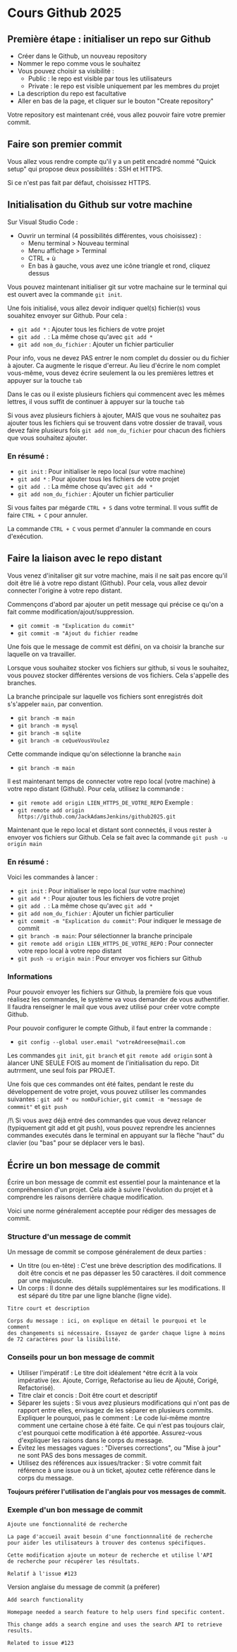 # Cours Github 2025
## Première étape : initialiser un repo sur Github

* Créer dans le Github, un nouveau repository
* Nommer le repo comme vous le souhaitez
* Vous pouvez choisir sa visibilité :
  * Public : le repo est visible par tous les utilisateurs
  * Private : le repo est visible uniquement par les membres du projet
* La description du repo est facultative
* Aller en bas de la page, et cliquer sur le bouton "Create repository"

Votre repository est maintenant créé, vous allez pouvoir faire votre premier commit.

## Faire son premier commit
Vous allez vous rendre compte qu'il y a un petit encadré nommé "Quick setup" qui propose deux possibilités : SSH et HTTPS.

Si ce n'est pas fait par défaut, choisissez HTTPS.

## Initialisation du Github sur votre machine
Sur Visual Studio Code : 

* Ouvrir un terminal (4 possibilités différentes, vous choisissez) :
   * Menu terminal > Nouveau terminal
   * Menu affichage > Terminal
   * CTRL + ù
   * En bas à gauche, vous avez une icône triangle et rond, cliquez dessus

Vous pouvez maintenant initialiser git sur votre machaine sur le terminal qui est ouvert avec la commande `git init`.

Une fois initialisé, vous allez devoir indiquer quel(s) fichier(s) vous souahitez envoyer sur Github. Pour cela :
* `git add *` : Ajouter tous les fichiers de votre projet
* `git add .` : La même chose qu'avec `git add *`
* `git add nom_du_fichier` : Ajouter un fichier particulier

Pour info, vous ne devez PAS entrer le nom complet du dossier ou du fichier à ajouter. Ca augmente le risque d'erreur. Au lieu d'écrire le nom complet vous-même, vous devez écrire seulement  la ou les premières lettres et appuyer sur la touche `tab`

Dans le cas ou il existe plusieurs fichiers qui commencent avec les mêmes lettres, il vous suffit de continuer à appuyer sur la touche `tab`

Si vous avez plusieurs fichiers à ajouter, MAIS que vous ne souhaitez pas ajouter tous les fichiers qui se trouvent dans votre dossier de travail, vous devez faire plusieurs fois `git add nom_du_fichier` pour chacun des fichiers que vous souhaitez ajouter.

### En résumé : 

* `git init` : Pour initialiser le repo local (sur votre machine)
* `git add *` : Pour ajouter tous les fichiers de votre projet
* `git add .` : La même chose qu'avec `git add *`
* `git add nom_du_fichier` : Ajouter un fichier particulier

Si vous faites par mégarde `CTRL + S` dans votre terminal. Il vous suffit de faire `CTRL + C` pour annuler.

La commande `CTRL + C` vous permet d'annuler la commande en cours d'exécution.

## Faire la liaison avec le repo distant

Vous venez d'initaliser git sur votre machine, mais il ne sait pas encore qu'il doit être lié à votre repo distant (Github). Pour cela, vous allez devoir connecter l'origine à votre repo distant.

Commençons d'abord par ajouter un petit message qui précise ce qu'on a fait comme modification/ajout/suppression.
* `git commit -m "Explication du commit"`
* `git commit -m "Ajout du fichier readme`

Une fois que le message de commit est défini, on va choisir la branche sur laquelle on va travailler.

Lorsque vous souhaitez stocker vos fichiers sur github, si vous le souhaitez, vous pouvez stocker différentes versions de vos fichiers. Cela s'appelle des branches.

La branche principale sur laquelle vos fichiers sont enregistrés doit s's'appeler `main`, par convention.

* `git branch -m main`
* `git branch -m mysql`
* `git branch -m sqlite`
* `git branch -m ceQueVousVoulez`

Cette commande indique qu'on sélectionne la branche `main`

* `git branch -m main`

Il est maintenant temps de connecter votre repo local (votre machine) à votre repo distant (Github). Pour cela, utilisez la commande :

* `git remote add origin LIEN_HTTPS_DE_VOTRE_REPO` Exemple :
* `git remote add origin https://github.com/JackAdamsJenkins/github2025.git`

Maintenant que le repo local et distant sont connectés, il vous rester à envoyer vos fichiers sur Github. Cela se fait avec la commande `git push -u origin main`

### En résumé : 
Voici les commandes à lancer :
* `git init` : Pour initialiser le repo local (sur votre machine)
* `git add *` : Pour ajouter tous les fichiers de votre projet
* `git add .` : La même chose qu'avec `git add *`
* `git add nom_du_fichier` : Ajouter un fichier particulier
* `git commit -m "Explication du commit"`: Pour indiquer le message de commit
* `git branch -m main`: Pour sélectionner la branche principale
* `git remote add origin LIEN_HTTPS_DE_VOTRE_REPO` : Pour connecter votre repo local à votre repo distant
* `git push -u origin main` : Pour envoyer vos fichiers sur Github

### Informations

Pour pouvoir envoyer les fichiers sur Github, la première fois que vous réalisez les commandes, le système va vous demander de vous authentifier. Il faudra renseigner le mail que vous avez utilisé pour créer votre compte Github.

Pour pouvoir configurer le compte Github, il faut entrer la commande :
* `git config --global user.email "votreAdreese@mail.com`


Les commandes `git init`, `git branch` et `git remote add origin` sont à àlancer UNE SEULE FOIS au moment de l'initialisation du repo. Dit autrrment, une seul fois par PROJET.

Une fois que ces commandes ont été faites, pendant le reste du développement de votre projet, vous pouvez utiliser les commandes suivantes : `git add * ou nomDuFichier`, `git commit -m "message de commmit"` et `git push`

/!\ Si vous avez déjà entré des commandes que vous devez relancer (typiquement git add et git push), vous pouvez reprendre les anciennes commandes executés dans le terminal en appuyant sur la flèche "haut" du clavier (ou "bas" pour se déplacer vers le bas).

## Écrire un bon message de commit

Écrire un bon message de commit est essentiel pour la maintenance et la compréhension d'un projet. Cela aide à suivre l'évolution du projet et à comprendre les raisons derrière chaque modification.

Voici une norme généralement acceptée pour rédiger des messages de commit.

### Structure d'un message de commit
Un message de commit se compose généralement de deux parties :
* Un titre (ou en-tête) : C'est une brève description des modifications. Il doit être concis et ne pas dépasser les 50 caractères. il doit commence par une majuscule.
* Un corps : Il donne des détails supplémentaires sur les modifications. Il est séparé du titre par une ligne blanche (ligne vide).

```
Titre court et description

Corps du message : ici, on explique en détail le pourquoi et le comment
des changements si nécessaire. Essayez de garder chaque ligne à moins
de 72 caractères pour la lisibilité.
```

### Conseils pour un bon message de commit
* Utiliser l'impératif : Le titre doit idéalement ^étre écrit à la voix impérative (ex. Ajoute, Corrige, Refactorise  au lieu de Ajouté, Corigé, Refactorisé).
* Titre clair et concis : Doit être court et descriptif
* Séparer les sujets : Si vous avez plusieurs modifications qui n'ont pas de rapport entre elles, envisagez de les séparer en plusieurs commits.
Expliquer le pourquoi, pas le comment : Le code lui-même montre comment une certaine chose à été faite. Ce qui n'est pas toujours clair, c'est pourquoi cette modification à été apportée. Assurez-vous d'expliquer les raisons dans le corps du message.
* Évitez les messages vagues : "Diverses corrections", ou "Mise à jour" ne sont PAS des bons messages de commit.
* Utilisez des références aux issues/tracker : Si votre commit fait référence à une issue ou à un ticket, ajoutez cette référence dans le corps du message.

**Toujours préférer l'utilisation de l'anglais pour vos messages de commit.**

### Exemple d'un bon message de commit

```
Ajoute une fonctionnalité de recherche

La page d'accueil avait besoin d'une fonctionnnalité de recherche
pour aider les utilisateurs à trouver des contenus spécifiques.

Cette modification ajoute un moteur de recherche et utilise l'API
de recherche pour récupérer les résultats.

Relatif à l'issue #123
```

Version anglaise du message de commit (a préferer)
```
Add search functionality

Homepage needed a search feature to help users find specific content.

This change adds a search engine and uses the search API to retrieve
results.

Related to issue #123
```